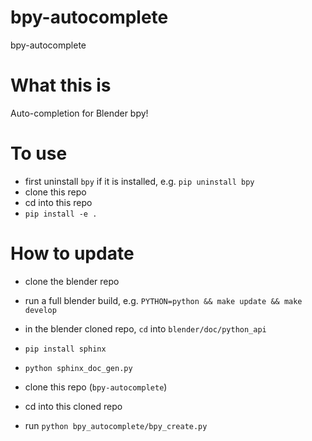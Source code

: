 # bpy-autocomplete
bpy-autocomplete

# What this is

Auto-completion for Blender bpy!

# To use

- first uninstall `bpy` if it is installed, e.g. `pip uninstall bpy`
- clone this repo
- cd into this repo
- `pip install -e .`

# How to update

- clone the blender repo
- run a full blender build, e.g. `PYTHON=python && make update && make develop`
- in the blender cloned repo, `cd` into `blender/doc/python_api`
- `pip install sphinx`
- `python sphinx_doc_gen.py`

- clone this repo (`bpy-autocomplete`)
- cd into this cloned repo
- run `python bpy_autocomplete/bpy_create.py`
